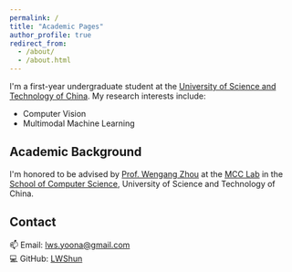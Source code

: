 ```yaml
---
permalink: /
title: "Academic Pages"
author_profile: true
redirect_from: 
  - /about/
  - /about.html
---
```

I'm a first-year undergraduate student at the [University of Science and Technology of China](https://www.ustc.edu.cn/). My research interests include:
- Computer Vision
- Multimodal Machine Learning

## Academic Background

I'm honored to be advised by [Prof. Wengang Zhou](http://staff.ustc.edu.cn/~zhwg/) at the [MCC Lab](实验室网址) in the [School of Computer Science](https://www.ustc.edu.cn/), University of Science and Technology of China.

## Contact

📫 Email: [lws.yoona@gmail.com](mailto:lws.yoona@gmail.com)  
💻 GitHub: [LWShun](https://github.com/LWShun)  
